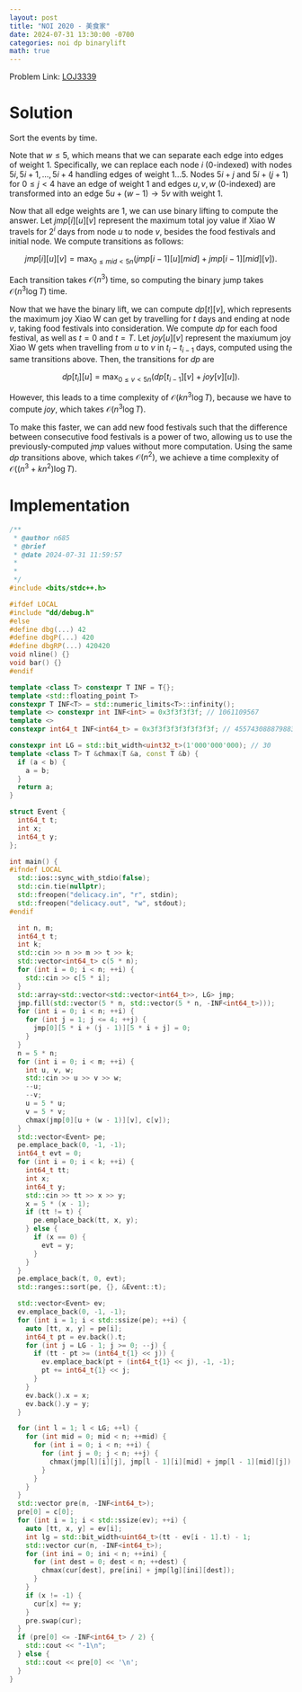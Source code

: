 ```yaml
---
layout: post
title: "NOI 2020 - 美食家"
date: 2024-07-31 13:30:00 -0700
categories: noi dp binarylift
math: true
---
```


Problem Link: [LOJ3339](https://loj.ac/p/3339)

# Solution
Sort the events by time.

Note that $w \leq 5$, which means that we can separate each edge
into edges of weight $1$. Specifically, we can replace each node $i$
($0$-indexed) with nodes $5i, 5i + 1, \dots, 5i + 4$ handling edges of
weight $1 \dots 5$. Nodes $5i + j$ and $5i + (j + 1)$ for $0 \leq j < 4$ have an
edge of weight $1$ and edges $u, v, w$ ($0$-indexed) are transformed into an edge
$5u + (w - 1) \rightarrow 5v$ with weight $1$.

Now that all edge weights are $1$, we can use binary lifting to compute the
answer. Let $jmp[i][u][v]$ represent the maximum total joy value if Xiao W
travels for $2^i$ days from node $u$ to node $v$, besides the food festivals and
initial node. We compute transitions as follows:

$$jmp[i][u][v] = \max_{0 \leq mid < 5n} (jmp[i - 1][u][mid] +
                                         jmp[i - 1][mid][v]).$$

Each transition takes $\mathcal{O}(n^3)$ time, so computing the binary jump takes
$\mathcal{O}(n^3 \log T)$ time.

Now that we have the binary lift, we can compute $dp[t][v]$, which represents
the maximum joy Xiao W can get by travelling for $t$ days and ending at node $v$,
taking food festivals into consideration. We compute $dp$ for each
food festival, as well as $t = 0$ and $t = T$. Let $joy[u][v]$ represent the
maxiumum joy Xiao W gets when travelling from $u$ to $v$ in $t_i - t_{i - 1}$ days,
computed using the same transitions above. Then, the transitions for $dp$ are

$$dp[t_i][u] = \max_{0 \leq v < 5n} (dp[t_{i - 1}][v] + joy[v][u]).$$

However, this leads to a time
complexity of $\mathcal{O}(k n^3 \log T)$, because we have to compute $joy$,
which takes $\mathcal{O}(n^3 \log T)$.

To make this faster, we can add new food festivals such that the difference between
consecutive food festivals is a power of two, allowing us to use the previously-computed
$jmp$ values without more computation. Using the same $dp$ transitions above,
which takes $\mathcal{O}(n^2)$, we achieve a time complexity of
$\mathcal{O}((n^3 + kn^2) \log T)$.

# Implementation

```cpp
/**
 * @author n685
 * @brief
 * @date 2024-07-31 11:59:57
 *
 *
 */
#include <bits/stdc++.h>

#ifdef LOCAL
#include "dd/debug.h"
#else
#define dbg(...) 42
#define dbgP(...) 420
#define dbgRP(...) 420420
void nline() {}
void bar() {}
#endif

template <class T> constexpr T INF = T{};
template <std::floating_point T>
constexpr T INF<T> = std::numeric_limits<T>::infinity();
template <> constexpr int INF<int> = 0x3f3f3f3f; // 1061109567
template <>
constexpr int64_t INF<int64_t> = 0x3f3f3f3f3f3f3f3f; // 4557430888798830399

constexpr int LG = std::bit_width<uint32_t>(1'000'000'000); // 30
template <class T> T &chmax(T &a, const T &b) {
  if (a < b) {
    a = b;
  }
  return a;
}

struct Event {
  int64_t t;
  int x;
  int64_t y;
};

int main() {
#ifndef LOCAL
  std::ios::sync_with_stdio(false);
  std::cin.tie(nullptr);
  std::freopen("delicacy.in", "r", stdin);
  std::freopen("delicacy.out", "w", stdout);
#endif

  int n, m;
  int64_t t;
  int k;
  std::cin >> n >> m >> t >> k;
  std::vector<int64_t> c(5 * n);
  for (int i = 0; i < n; ++i) {
    std::cin >> c[5 * i];
  }
  std::array<std::vector<std::vector<int64_t>>, LG> jmp;
  jmp.fill(std::vector(5 * n, std::vector(5 * n, -INF<int64_t>)));
  for (int i = 0; i < n; ++i) {
    for (int j = 1; j <= 4; ++j) {
      jmp[0][5 * i + (j - 1)][5 * i + j] = 0;
    }
  }
  n = 5 * n;
  for (int i = 0; i < m; ++i) {
    int u, v, w;
    std::cin >> u >> v >> w;
    --u;
    --v;
    u = 5 * u;
    v = 5 * v;
    chmax(jmp[0][u + (w - 1)][v], c[v]);
  }
  std::vector<Event> pe;
  pe.emplace_back(0, -1, -1);
  int64_t evt = 0;
  for (int i = 0; i < k; ++i) {
    int64_t tt;
    int x;
    int64_t y;
    std::cin >> tt >> x >> y;
    x = 5 * (x - 1);
    if (tt != t) {
      pe.emplace_back(tt, x, y);
    } else {
      if (x == 0) {
        evt = y;
      }
    }
  }
  pe.emplace_back(t, 0, evt);
  std::ranges::sort(pe, {}, &Event::t);

  std::vector<Event> ev;
  ev.emplace_back(0, -1, -1);
  for (int i = 1; i < std::ssize(pe); ++i) {
    auto [tt, x, y] = pe[i];
    int64_t pt = ev.back().t;
    for (int j = LG - 1; j >= 0; --j) {
      if (tt - pt >= (int64_t{1} << j)) {
        ev.emplace_back(pt + (int64_t{1} << j), -1, -1);
        pt += int64_t{1} << j;
      }
    }
    ev.back().x = x;
    ev.back().y = y;
  }

  for (int l = 1; l < LG; ++l) {
    for (int mid = 0; mid < n; ++mid) {
      for (int i = 0; i < n; ++i) {
        for (int j = 0; j < n; ++j) {
          chmax(jmp[l][i][j], jmp[l - 1][i][mid] + jmp[l - 1][mid][j]);
        }
      }
    }
  }
  std::vector pre(n, -INF<int64_t>);
  pre[0] = c[0];
  for (int i = 1; i < std::ssize(ev); ++i) {
    auto [tt, x, y] = ev[i];
    int lg = std::bit_width<uint64_t>(tt - ev[i - 1].t) - 1;
    std::vector cur(n, -INF<int64_t>);
    for (int ini = 0; ini < n; ++ini) {
      for (int dest = 0; dest < n; ++dest) {
        chmax(cur[dest], pre[ini] + jmp[lg][ini][dest]);
      }
    }
    if (x != -1) {
      cur[x] += y;
    }
    pre.swap(cur);
  }
  if (pre[0] <= -INF<int64_t> / 2) {
    std::cout << "-1\n";
  } else {
    std::cout << pre[0] << '\n';
  }
}
```
